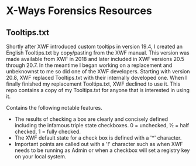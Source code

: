 # X-Ways Forensics Resources

## Tooltips.txt
Shortly after XWF introduced custom tooltips in version 19.4, I created an English Tooltips.txt by copy/pasting from the XWF manual.  This version was made available from XWF in 2018 and later included in XWF versions 20.5 through 20.7.  In the meantime I began working on a replacement and unbeknownst to me so did one of the XWF developers.  Starting with version 20.8, XWF replaced Tooltips.txt with their internally developed one.  When I finally finished my replacement Tooltips.txt, XWF declined to use it.  This repo contains a copy of my Tooltips.txt for anyone that is interested in using it.

Contains the following notable features.
- The results of checking a box are clearly and concisely defined including the infamous triple state checkboxes.  0 = unchecked, ½ = half checked, 1 = fully checked.
- The XWF default state for a check box is defined with a '*' character.
- Important points are called out with a '!' character such as when XWF needs to be running as Admin or when a checkbox will set a registry key on your local system.
